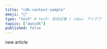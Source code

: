 ```yaml
---
title: "cdk-context-sample"
emoji: "🐡"
type: "tech" # tech: 技術記事 / idea: アイデア
topics: ["awscdk"]
published: false
---
```

new article